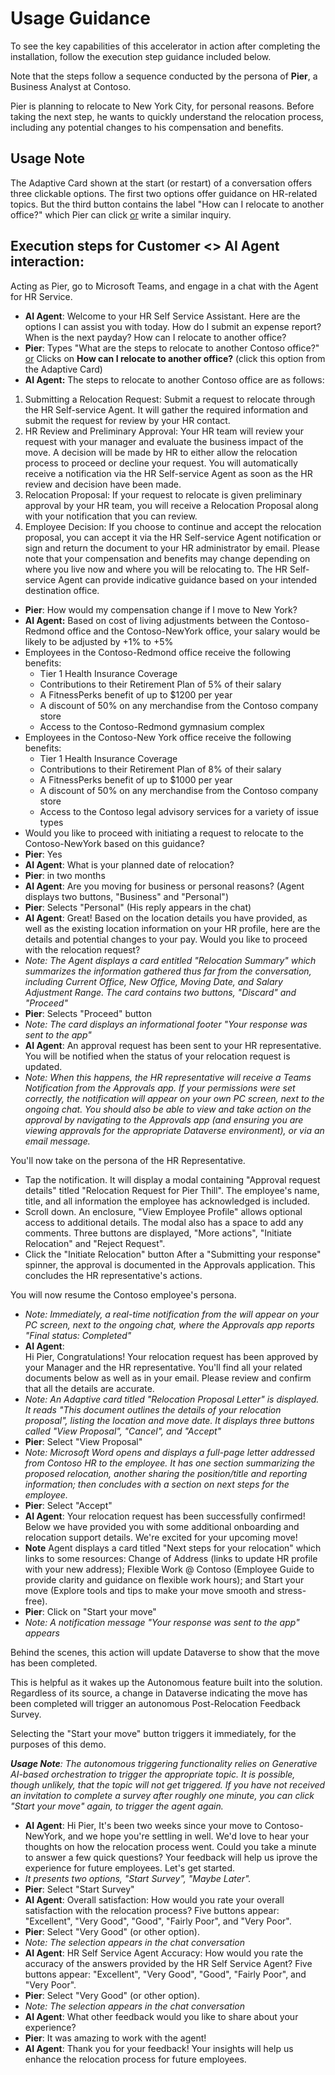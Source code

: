 # Usage Guidance

To see the key capabilities of this accelerator in action after completing the installation, follow the execution step guidance included below.

Note that the steps follow a sequence conducted by the persona of **Pier**, a Business Analyst at Contoso.

Pier is planning to relocate to New York City, for personal reasons. Before taking the next step, he wants to quickly understand the relocation process, including any potential changes to his compensation and benefits. 

## Usage Note
The Adaptive Card shown at the start (or restart) of a conversation offers three clickable options. The first two options offer guidance on HR-related topics. But the third button contains the label "How can I relocate to another office?" which Pier can click <u>or</u> write a similar inquiry. 

## Execution steps for Customer <> AI Agent interaction:
Acting as Pier, go to Microsoft Teams, and engage in a chat with the Agent for HR Service. 

* **AI Agent**: Welcome to your HR Self Service Assistant. Here are the options I can assist you with today. How do I submit an expense report? When is the next payday? How can I relocate to another office? 
* **Pier**: Types "What are the steps to relocate to another Contoso office?" <u>or</u> Clicks on **How can I relocate to another office?** (click this option from the Adaptive Card)
* **AI Agent:** The steps to relocate to another Contoso office are as follows:
 1. Submitting a Relocation Request: Submit a request to relocate through the HR Self-service Agent. It will gather the required information and submit the request for review by your HR contact.
 2. HR Review and Preliminary Approval: Your HR team will review your request with your manager and evaluate the business impact of the move. A decision will be made by HR to either allow the relocation process to proceed or decline your request. You will automatically receive a notification via the HR Self-service Agent as soon as the HR review and decision have been made.
 3. Relocation Proposal: If your request to relocate is given preliminary approval by your HR team, you will receive a Relocation Proposal along with your notification that you can review.
 4. Employee Decision: If you choose to continue and accept the relocation proposal, you can accept it via the HR Self-service Agent notification or sign and return the document to your HR administrator by email.
Please note that your compensation and benefits may change depending on where you live now and where you will be relocating to. The HR Self-service Agent can provide indicative guidance based on your intended destination office.
* **Pier**: How would my compensation change if I move to New York?
* **AI Agent:** Based on cost of living adjustments between the Contoso-Redmond office and the Contoso-NewYork office, your salary would be likely to be adjusted by +1% to +5%
* Employees in the Contoso-Redmond office receive the following benefits:
   * Tier 1 Health Insurance Coverage
   * Contributions to their Retirement Plan of 5% of their salary
   * A FitnessPerks benefit of up to $1200 per year
   * A discount of 50% on any merchandise from the Contoso company store
   * Access to the Contoso-Redmond gymnasium complex
* Employees in the Contoso-New York office receive the following benefits:
   * Tier 1 Health Insurance Coverage
   * Contributions to their Retirement Plan of 8% of their salary
   * A FitnessPerks benefit of up to $1000 per year
   * A discount of 50% on any merchandise from the Contoso company store
   * Access to the Contoso legal advisory services for a variety of issue types
* Would you like to proceed with initiating a request to relocate to the Contoso-NewYork based on this guidance?
* **Pier**: Yes
* **AI Agent**: What is your planned date of relocation?
* **Pier**: in two months
* **AI Agent**: Are you moving for business or personal reasons? (Agent displays two buttons, "Business" and "Personal")
* **Pier**: Selects "Personal" (His reply appears in the chat)
* **AI Agent**: Great! Based on the location details you have provided, as well as the existing location information on your HR profile, here are the details and potential changes to your pay. Would you like to proceed with the relocation request?
* <i>Note: The Agent displays a card entitled "Relocation Summary" which summarizes the information gathered thus far from the conversation, including Current Office, New Office, Moving Date, and Salary Adjustment Range. The card contains two buttons, "Discard" and "Proceed"</i>
* **Pier**: Selects "Proceed" button
* <i>Note: The card displays an informational footer "Your response was sent to the app"</i>
* **AI Agent**: An approval request has been sent to your HR representative. You will be notified when the status of your relocation request is updated.
* <i>Note: When this happens, the HR representative will receive a Teams Notification from the Approvals app. If your permissions were set correctly, the notification will appear on your own PC screen, next to the ongoing chat. You should also be able to view and take action on the approval by navigating to the Approvals app (and ensuring you are viewing approvals for the appropriate Dataverse environment), or via an email message.</i> 

You'll now take on the persona of the HR Representative. 
- Tap the notification.
  It will display a modal containing "Approval request details" titled "Relocation Request for Pier Thill". The employee's name, title, and all information the employee has acknowledged is included. 
- Scroll down.
  An enclosure, "View Employee Profile" allows optional access to additional details. The modal also has a space to add any comments. Three buttons are displayed, "More actions", "Initiate Relocation" and "Reject Request". 
- Click the "Initiate Relocation" button
After a "Submitting your response" spinner, the approval is documented in the Approvals application. This concludes the HR representative's actions.

You will now resume the Contoso employee's persona.

* <i>Note: Immediately, a real-time notification from the will appear on your PC screen, next to the ongoing chat, where the Approvals app reports "Final status: Completed"</i>
* **AI Agent**:  
Hi Pier, 
Congratulations! Your relocation request has been approved by your Manager and the HR representative. You'll find all your related documents below as well as in your email. Please review and confirm that all the details are accurate.
* <i>Note: An Adaptive card titled "Relocation Proposal Letter" is displayed. It reads "This document outlines the details of your relocation proposal", listing the location and move date. It displays three buttons called "View Proposal", "Cancel", and "Accept"</i>
* **Pier**: Select "View Proposal"
* <i>Note: Microsoft Word opens and displays a full-page letter addressed from Contoso HR to the employee. It has one section summarizing the proposed relocation, another sharing the position/title and reporting information; then concludes with a section on next steps for the employee.</i>
* **Pier**: Select "Accept"
* **AI Agent**: Your relocation request has been successfully confirmed! Below we have provided you with some additional onboarding and relocation support details. We're excited for your upcoming move!
* **Note** Agent displays a card titled "Next steps for your relocation" which links to some resources: Change of Address (links to update HR profile with your new address); Flexible Work @ Contoso (Employee Guide to provide clarity and guidance on flexible work hours); and Start your move (Explore tools and tips to make your move smooth and stress-free).
* **Pier**: Click on "Start your move"
* <i>Note: A notification message "Your response was sent to the app" appears</i> 

Behind the scenes, this action will update Dataverse to show that the move has been completed. 

This is helpful as it wakes up the Autonomous feature built into the solution. Regardless of its source, a change in Dataverse indicating the move has been completed will trigger an autonomous Post-Relocation Feedback Survey.

Selecting the "Start your move" button triggers it immediately, for the purposes of this demo.

<i>**Usage Note**: The autonomous triggering functionality relies on Generative AI-based orchestration to trigger the appropriate topic. It is possible, though unlikely, that the topic will not get triggered. If you have not received an invitation to complete a survey after roughly one minute, you can click "Start your move" again, to trigger the agent again.</i>

* **AI Agent**: Hi Pier,
It's been two weeks since your move to Contoso-NewYork, and we hope you're settling in well. We'd love to hear your thoughts on how the relocation process went. Could you take a minute to answer a few quick questions? Your feedback will help us iprove the experience for future employees. Let's get started.
* <i>It presents two options, "Start Survey", "Maybe Later".</i> 
* **Pier**: Select "Start Survey"
* **AI Agent**: Overall satisfaction: How would you rate your overall satisfaction with the relocation process? Five buttons appear: "Excellent", "Very Good", "Good", "Fairly Poor", and "Very Poor".
* **Pier**: Select "Very Good" (or other option).
* <i>Note: The selection appears in the chat conversation</i>
* **AI Agent**: HR Self Service Agent Accuracy: How would you rate the accuracy of the answers provided by the HR Self Service Agent? Five buttons appear: "Excellent", "Very Good", "Good", "Fairly Poor", and "Very Poor".
* **Pier**: Select "Very Good" (or other option).
* <i>Note: The selection appears in the chat conversation</i>
* **AI Agent**: What other feedback would you like to share about your experience?
* **Pier**: It was amazing to work with the agent! 
* **AI Agent**: Thank you for your feedback! Your insights will help us enhance the relocation process for future employees. 
